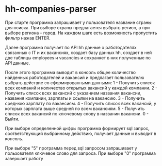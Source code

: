 # hh-companies-parser

При старте программа запрашивает у пользователя название страны для поиска. 
При выборе страны предлагается выбрать регион, а при выборе региона - город.
На каждом шаге есть возможность пропустить фильтр нажав ENTER.

Далее программа получает по API hh данные о работодателях связанных с IT и их вакансиях,
создает базу данных hh, создает в ней две таблицы employees и vacancies и сохраняет в них
полученные по API данные.

После этого программа выводит в консоль общее количество найденных работодателей и вакансий
и предлагает пользователю выбрать действие со сформированными данными:
1 - Получить список всех компаний и количество открытых вакансий у каждой компании.
2 - Получить список всех вакансий с указанием названия вакансии, названия компании, зарплаты и ссылки на вакансию.
3 - Получить среднюю зарплату по вакансиям.
4 - Получить список всех вакансий, у которых зарплата выше средней по всем вакансиям.
5 - Получить список всех вакансий по ключевому слову в названии вакансии.
0 - Выйти.

При выборе определенной цифры программа формирует sql запрос, соответствующий выбранному действию,
получает данные и выводит в консоль.

При выборе "5" программа перед sql запросом запрашивает у пользователя ключевое слово для запроса.
При выборе "0" программа завершает работу